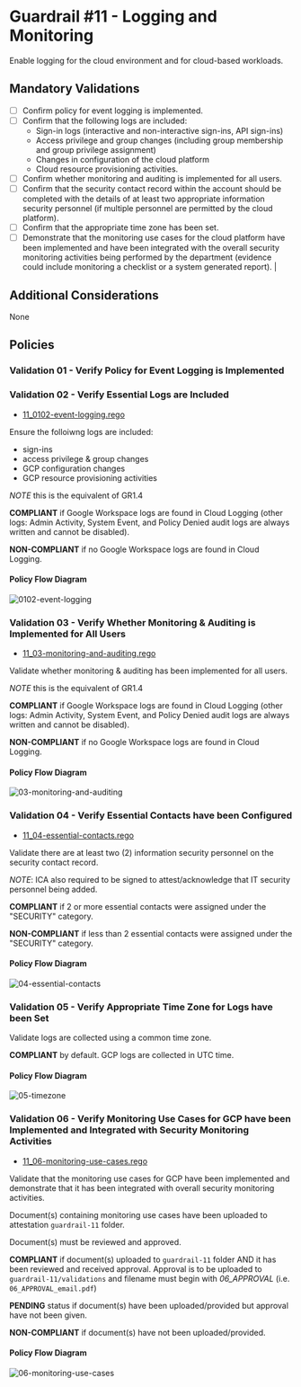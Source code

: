 # Guardrail #11 -  Logging and Monitoring

Enable logging for the cloud environment and for cloud-based workloads.

## Mandatory Validations

- [ ] Confirm policy for event logging is implemented.
- [ ] Confirm that the following logs are included:
  - Sign-in logs (interactive and non-interactive sign-ins, API sign-ins)
  - Access privilege and group changes (including group membership and group privilege assignment)
  - Changes in configuration of the cloud platform
  - Cloud resource provisioning activities.
- [ ] Confirm whether monitoring and auditing is implemented for all users.
- [ ] Confirm that the security contact record within the account should be completed with the details of at least two appropriate information security personnel (if multiple personnel are permitted by the cloud platform).
- [ ] Confirm that the appropriate time zone has been set.
- [ ] Demonstrate that the monitoring use cases for the cloud platform have been implemented and have been integrated with the overall security monitoring activities being performed by the department (evidence could include monitoring a checklist or a system generated report).                                                                                                            |

## Additional Considerations

None

## Policies

### Validation 01 - Verify Policy for Event Logging is Implemented
### Validation 02 - Verify Essential Logs are Included

- [11_0102-event-logging.rego](https://github.com/ssc-spc-ccoe-cei/gcp-cac-policies/11-logging-and-monitoring/11_0102-event-logging.rego)

Ensure the folloiwng logs are included:
- sign-ins
- access privilege & group changes
- GCP configuration changes
- GCP resource provisioning activities

*NOTE* this is the equivalent of GR1.4

**COMPLIANT** if Google Workspace logs are found in Cloud Logging (other logs: Admin Activity, System Event, and Policy Denied audit logs are always written and cannot be disabled).

**NON-COMPLIANT** if no Google Workspace logs are found in Cloud Logging.

#### Policy Flow Diagram

![0102-event-logging](./policy_diagrams/GR11_0102.png "0102-event-logging")

### Validation 03 - Verify Whether Monitoring & Auditing is Implemented for All Users

- [11_03-monitoring-and-auditing.rego](https://github.com/ssc-spc-ccoe-cei/gcp-cac-policies/11-logging-and-monitoring/11_03-monitoring-and-auditing.rego)

Validate whether monitoring & auditing has been implemented for all users.

*NOTE* this is the equivalent of GR1.4

**COMPLIANT** if Google Workspace logs are found in Cloud Logging (other logs: Admin Activity, System Event, and Policy Denied audit logs are always written and cannot be disabled).

**NON-COMPLIANT** if no Google Workspace logs are found in Cloud Logging.

#### Policy Flow Diagram

![03-monitoring-and-auditing](./policy_diagrams/GR11_03.png "03-monitoring-and-auditing")

### Validation 04 - Verify Essential Contacts have been Configured

- [11_04-essential-contacts.rego](https://github.com/ssc-spc-ccoe-cei/gcp-cac-policies/11-logging-and-monitoring/11_04-essential-contacts.rego)

Validate there are at least two (2) information security personnel on the security contact record.

*NOTE*: ICA also required to be signed to attest/acknowledge that IT security personnel being added.

**COMPLIANT** if 2 or more essential contacts were assigned under the "SECURITY" category.

**NON-COMPLIANT** if less than 2 essential contacts were assigned under the "SECURITY" category.

#### Policy Flow Diagram

![04-essential-contacts](./policy_diagrams/GR11_04.png "04-essential-contacts")

### Validation 05 - Verify Appropriate Time Zone for Logs have been Set

Validate logs are collected using a common time zone.

**COMPLIANT** by default.  GCP logs are collected in UTC time.

#### Policy Flow Diagram

![05-timezone](./policy_diagrams/GR11_05.png "05-timezone")

### Validation 06 - Verify Monitoring Use Cases for GCP have been Implemented and Integrated with Security Monitoring Activities

- [11_06-monitoring-use-cases.rego](https://github.com/ssc-spc-ccoe-cei/gcp-cac-policies/11-logging-and-monitoring/11_06-monitoring-use-cases.rego)

Validate that the monitoring use cases for GCP have been implemented and demonstrate that it has been integrated with overall security monitoring activities.

Document(s) containing monitoring use cases have been uploaded to attestation `guardrail-11` folder.

Document(s) must be reviewed and approved.

**COMPLIANT** if document(s) uploaded to `guardrail-11` folder AND it has been reviewed and received approval. Approval is to be uploaded to `guardrail-11/validations` and filename must begin with *06_APPROVAL* (i.e. `06_APPROVAL_email.pdf`)

**PENDING** status if document(s) have been uploaded/provided but approval have not been given.

**NON-COMPLIANT** if document(s) have not been uploaded/provided.

#### Policy Flow Diagram

![06-monitoring-use-cases](./policy_diagrams/GR11_06.png "06-monitoring-use-cases")
